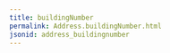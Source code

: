 ```yaml
---
title: buildingNumber
permalink: Address.buildingNumber.html
jsonid: address_buildingnumber
---
```

